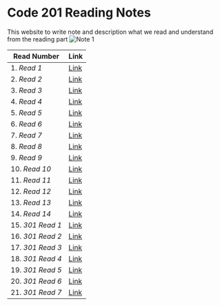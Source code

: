 # Code 201 Reading Notes
This website to write note and description what we read and understand from the reading part
![*Note 1*](https://blacklinesandbillables.com/wp-content/uploads/2016/09/notepad-1280x640.jpeg) 


 |    **Read Number**                |  **Link**                                                               |
-------------------------------------|-------------------------------------------------------------------------|
1. *Read 1*                          |  [Link](https://abdallahshanaah.github.io/Reading-Note/Class-01)        |
2. *Read 2*                          |  [Link](https://abdallahshanaah.github.io/Reading-Note/Class-02)        |
3. *Read 3*                          |  [Link](https://abdallahshanaah.github.io/Reading-Note/Class-03)        |
4. *Read 4*                          |  [Link](https://abdallahshanaah.github.io/Reading-Note/Class-04)        |
5. *Read 5*                          |  [Link](https://abdallahshanaah.github.io/Reading-Note/Class-05)        |
6. *Read 6*                          |  [Link](https://abdallahshanaah.github.io/Reading-Note/Class-06)        |
7. *Read 7*                          |  [Link](https://abdallahshanaah.github.io/Reading-Note/Class-07)        |
8. *Read 8*                          |  [Link](https://abdallahshanaah.github.io/Reading-Note/Class-08)        |
9. *Read 9*                          |  [Link](https://abdallahshanaah.github.io/Reading-Note/Class-09)        |
10. *Read 10*                        |  [Link](https://abdallahshanaah.github.io/Reading-Note/Class-10)        |
11. *Read 11*                        |  [Link](https://abdallahshanaah.github.io/Reading-Note/Class-11)        |
12. *Read 12*                        |  [Link](https://abdallahshanaah.github.io/Reading-Note/Class-12)        |
13. *Read 13*                        |  [Link](https://abdallahshanaah.github.io/Reading-Note/Class-13)        |
14. *Read 14*                        |  [Link](https://abdallahshanaah.github.io/Reading-Note/Class-14)        |
15. *301 Read 1*                     |  [Link](https://abdallahshanaah.github.io/Reading-Note/Class-3-01)      |
16. *301 Read 2*                     |  [Link](https://abdallahshanaah.github.io/Reading-Note/Class-3-02)      |
17. *301 Read 3*                     |  [Link](https://abdallahshanaah.github.io/Reading-Note/Class-3-03)      |
18. *301 Read 4*                     |  [Link](https://abdallahshanaah.github.io/Reading-Note/Class-3-04)      |     
19. *301 Read 5*                     |  [Link](https://abdallahshanaah.github.io/Reading-Note/Class-3-05)      |
20. *301 Read 6*                     |  [Link]()      |
21. *301 Read 7*                     |  [Link]()      |                                          